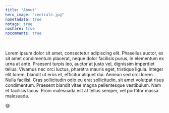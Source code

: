 ```yaml
---
title: "About"
hero_image: "centrale.jpg"
nometadata: true
notags: true
noshare: true
nocomments: true
---
```


<br>
Lorem ipsum dolor sit amet, consectetur adipiscing elit. Phasellus auctor, ex sit amet condimentum placerat, neque dolor facilisis purus, in elementum ex urna at ante. Praesent turpis leo, auctor at justo vel, dignissim imperdiet tellus. Vivamus nec orci luctus, pharetra mauris eget, tristique ligula. Integer elit lorem, blandit ut eros et, efficitur aliquet dui. Aenean sed orci lorem. Nulla facilisi. Cras sollicitudin odio eu erat sollicitudin, sit amet volutpat risus condimentum. Praesent blandit vitae magna pellentesque vestibulum. Nam et facilisis lacus. Proin malesuada est at tellus semper, vel porttitor massa malesuada.


:smile: